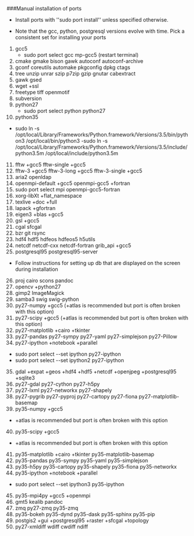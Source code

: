 ###Manual installation of ports

- Install ports with ''sudo port install'' unless specified otherwise.

- Note that the gcc, python, postgresql versions evolve with time. Pick a consistent set for installing your ports

1. gcc5
   - sudo port select gcc mp-gcc5 (restart terminal)
2. cmake gmake bison gawk autoconf autoconf-archive
3. gconf coreutils automake pkgconfig dpkg ctags
4. tree unzip unrar szip p7zip gzip gnutar cabextract
5. gawk gsed
6. wget +ssl
7. freetype tiff openmotif
8. subversion
9. python27
   - sudo port select python python27
10. python35
   - sudo ln -s /opt/local/Library/Frameworks/Python.framework/Versions/3.5/bin/python3 /opt/local/bin/python3
   -sudo ln -s /opt/local/Library/Frameworks/Python.framework/Versions/3.5/include/python3.5m /opt/local/include/python3.5m
11. fftw +gcc5 fftw-single +gcc5
12. fftw-3 +gcc5 fftw-3-long +gcc5 fftw-3-single +gcc5
13. aria2 openldap
14. openmpi-default +gcc5 openmpi-gcc5 +fortran
15. sudo port select mpi openmpi-gcc5-fortran
16. xorg-libXt +flat_namespace
17. texlive +doc +full
18. lapack +gfortran
19. eigen3 +blas +gcc5
20. gsl +gcc5
21. cgal sfcgal
22. bzr git rsync
23. hdf4 hdf5 hdfeos hdfeos5 h5utils
24. netcdf netcdf-cxx netcdf-fortran grib_api +gcc5
25. postgresql95 postgresql95-server
   - Follow instructions for setting up db that are displayed on the screen during installation
26. proj cairo scons pandoc
27. opencv +python27
28. gimp2 ImageMagick
29. samba3 swig swig-python
30. py27-numpy +gcc5 (+atlas is recommended but port is often broken with this option)
31. py27-scipy +gcc5 (+atlas is recommended but port is often broken with this option)
32. py27-matplotlib +cairo +tkinter
33. py27-pandas py27-sympy py27-yaml py27-simplejson py27-Pillow
34. py27-ipython +notebook +parallel
   - sudo port select --set ipython py27-ipython
   - sudo port select --set ipython2 py27-ipython
35. gdal +expat +geos +hdf4 +hdf5 +netcdf +openjpeg +postgresql95 +sqlite3
36. py27-gdal py27-cython py27-h5py
37. py27-lxml py27-networkx py27-shapely
38. py27-pygrib py27-pyproj py27-cartopy py27-fiona py27-matplotlib-basemap
39. py35-numpy +gcc5
   - +atlas is recommended but port is often broken with this option
40. py35-scipy +gcc5
   - +atlas is recommended but port is often broken with this option
41. py35-matplotlib +cairo +tkinter py35-matplotlib-basemap
42. py35-pandas py35-sympy py35-yaml py35-simplejson
43. py35-h5py py35-cartopy py35-shapely py35-fiona py35-networkx
44. py35-ipython +notebook +parallel
   - sudo port select --set ipython3 py35-ipython
45. py35-mpi4py +gcc5 +openmpi
46. gmt5 kealib pandoc
47. zmq py27-zmq py35-zmq
48. py35-bokeh py35-dynd py35-dask py35-sphinx py35-pip
49. postgis2 +gui +postgresql95 +raster +sfcgal +topology
50. py27-xmldiff wdiff cwdiff ndiff
